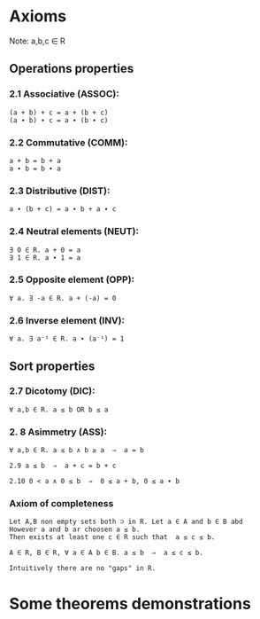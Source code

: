
# Axioms

Note: a,b,c ∈ R

##  Operations properties

### 2.1 Associative (ASSOC):
    (a + b) + c = a + (b + c)
    (a ∙ b) ∙ c = a ∙ (b ∙ c)

### 2.2 Commutative (COMM):
    a + b = b + a
    a ∙ b = b ∙ a

### 2.3 Distributive (DIST):
    a ∙ (b + c) = a ∙ b + a ∙ c

### 2.4 Neutral elements (NEUT):
    ∃ 0 ∈ R. a + 0 = a 
    ∃ 1 ∈ R. a ∙ 1 = a 

### 2.5 Opposite element (OPP):
    ∀ a. ∃ -a ∈ R. a + (-a) = 0

### 2.6 Inverse element (INV):
    ∀ a. ∃ a⁻¹ ∈ R. a ∙ (a⁻¹) = 1

## Sort properties

### 2.7 Dicotomy (DIC):
    ∀ a,b ∈ R. a ≤ b OR b ≤ a

### 2. 8 Asimmetry (ASS):
    ∀ a,b ∈ R. a ≤ b ∧ b ≥ a  ⇒  a = b
    
    2.9 a ≤ b  ⇒  a + c = b + c

    2.10 0 < a ∧ 0 ≤ b  ⇒  0 ≤ a + b, 0 ≤ a ∙ b

### Axiom of completeness
    Let A,B non empty sets both ⊃ in R. Let a ∈ A and b ∈ B abd
    However a and b ar choosen a ≤ b.
    Then exists at least one c ∈ R such that  a ≤ c ≤ b.
    
    A ∈ R, B ∈ R, ∀ a ∈ A b ∈ B. a ≤ b  ⇒  a ≤ c ≤ b.

    Intuitively there are no "gaps" in R.

# Some theorems demonstrations



